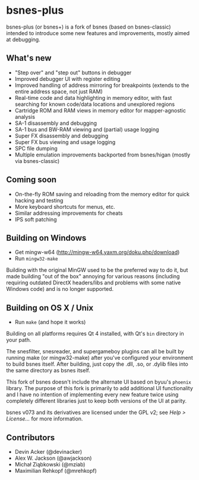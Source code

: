 ﻿# bsnes-plus

bsnes-plus (or bsnes+) is a fork of bsnes (based on bsnes-classic) intended to
introduce some new features and improvements, mostly aimed at debugging.

## What's new

- "Step over" and "step out" buttons in debugger
- Improved debugger UI with register editing
- Improved handling of address mirroring for breakpoints (extends to the entire address space, not just RAM)
- Real-time code and data highlighting in memory editor, with fast searching for known code/data locations and unexplored regions
- Cartridge ROM and RAM views in memory editor for mapper-agnostic analysis
- SA-1 disassembly and debugging
- SA-1 bus and BW-RAM viewing and (partial) usage logging
- Super FX disassembly and debugging
- Super FX bus viewing and usage logging
- SPC file dumping
- Multiple emulation improvements backported from bsnes/higan (mostly via bsnes-classic)

## Coming soon

- On-the-fly ROM saving and reloading from the memory editor for quick hacking and testing
- More keyboard shortcuts for menus, etc.
- Similar addressing improvements for cheats
- IPS soft patching

## Building on Windows

- Get mingw-w64 (http://mingw-w64.yaxm.org/doku.php/download)
- Run `mingw32-make`

Building with the original MinGW used to be the preferred way to do it, but made building "out of the box" annoying for various reasons (including requiring outdated DirectX headers/libs and problems with some native Windows code) and is no longer supported. 

## Building on OS X / Unix

- Run `make` (and hope it works)

Building on all platforms requires Qt 4 installed, with Qt's `bin` directory in your path.

The snesfilter, snesreader, and supergameboy plugins can all be built by running make (or mingw32-make) after you've configured your environment to build bsnes itself.
After building, just copy the .dll, .so, or .dylib files into the same directory as bsnes itself.

This fork of bsnes doesn't include the alternate UI based on byuu's `phoenix` library. The purpose of this fork is primarily to add additional UI functionality and I have no intention of implementing every new feature twice using completely different libraries just to keep both versions of the UI at parity.

bsnes v073 and its derivatives are licensed under the GPL v2; see *Help > License...* for more information.

## Contributors

- Devin Acker (@devinacker)
- Alex W. Jackson (@awjackson)
- Michał Ziąbkowski (@mziab)
- Maximilian Rehkopf (@mrehkopf)
